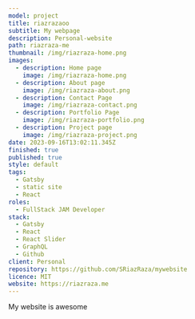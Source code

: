 ```yaml
---
model: project
title: riazrazaoo
subtitle: My webpage
description: Personal-website
path: riazraza-me
thumbnail: /img/riazraza-home.png
images:
  - description: Home page
    image: /img/riazraza-home.png
  - description: About page
    image: /img/riazraza-about.png
  - description: Contact Page
    image: /img/riazraza-contact.png
  - description: Portfolio Page
    image: /img/riazraza-portfolio.png
  - description: Project page
    image: /img/riazraza-project.png
date: 2023-09-16T13:02:11.345Z
finished: true
published: true
style: default
tags:
  - Gatsby
  - static site
  - React
roles:
  - FullStack JAM Developer
stack:
  - Gatsby
  - React
  - React Slider
  - GraphQL
  - Github
client: Personal
repository: https://github.com/SRiazRaza/mywebsite
licence: MIT
website: https://riazraza.me
---
```

My website is awesome
